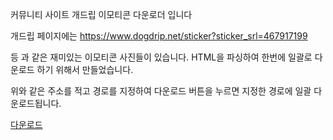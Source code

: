 커뮤니티 사이트 개드립 이모티콘 다운로더 입니다

개드립 페이지에는 https://www.dogdrip.net/sticker?sticker_srl=467917199

등 과 같은 재미있는 이모티콘 사진들이 있습니다. HTML을 파싱하여 한번에 일괄로 다운로드 하기 위해서 만들었습니다.

위와 같은 주소를 적고 경로를 지정하여 다운로드 버튼을 누르면 지정한 경로에 일괄 다운로드됩니다.

[다운로드 ](https://github.com/LEPTONNW/Dogdrip-emoticon-Downloader/releases/download/%EA%B0%9C%EB%93%9C%EB%A6%BD%EC%BD%98%EB%8B%A4%EC%9A%B4%EB%A1%9C%EB%8D%94v1.3/Dogdrip-emoticon-Downloader.zip)
